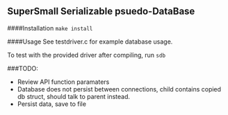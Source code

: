 ## SuperSmall Serializable psuedo-DataBase

####Installation
`make install`

####Usage
See testdriver.c for example database usage.

To test with the provided driver after compiling, run `sdb`

###TODO:
* Review API function paramaters
* Database does not persist between connections, child contains copied db struct, should talk to parent instead. 
* Persist data, save to file
